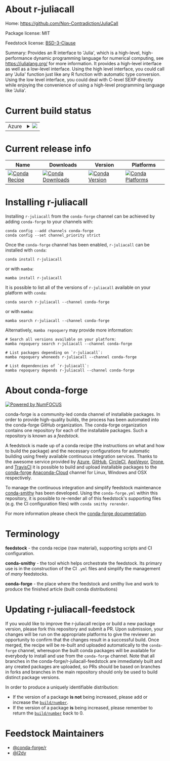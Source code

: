 About r-juliacall
=================

Home: https://github.com/Non-Contradiction/JuliaCall

Package license: MIT

Feedstock license: [BSD-3-Clause](https://github.com/conda-forge/r-juliacall-feedstock/blob/main/LICENSE.txt)

Summary: Provides an R interface to 'Julia', which is a high-level, high-performance dynamic programming language for numerical computing, see <https://julialang.org/> for more information. It provides a high-level interface as well as a low-level interface. Using the high level interface, you could call any 'Julia' function just like any R function with automatic type conversion. Using the low level interface, you could deal with C-level SEXP directly while enjoying the convenience of using a high-level programming language like 'Julia'.

Current build status
====================


<table>
    
  <tr>
    <td>Azure</td>
    <td>
      <details>
        <summary>
          <a href="https://dev.azure.com/conda-forge/feedstock-builds/_build/latest?definitionId=15997&branchName=main">
            <img src="https://dev.azure.com/conda-forge/feedstock-builds/_apis/build/status/r-juliacall-feedstock?branchName=main">
          </a>
        </summary>
        <table>
          <thead><tr><th>Variant</th><th>Status</th></tr></thead>
          <tbody><tr>
              <td>linux_64_r_base4.0</td>
              <td>
                <a href="https://dev.azure.com/conda-forge/feedstock-builds/_build/latest?definitionId=15997&branchName=main">
                  <img src="https://dev.azure.com/conda-forge/feedstock-builds/_apis/build/status/r-juliacall-feedstock?branchName=main&jobName=linux&configuration=linux_64_r_base4.0" alt="variant">
                </a>
              </td>
            </tr><tr>
              <td>linux_64_r_base4.1</td>
              <td>
                <a href="https://dev.azure.com/conda-forge/feedstock-builds/_build/latest?definitionId=15997&branchName=main">
                  <img src="https://dev.azure.com/conda-forge/feedstock-builds/_apis/build/status/r-juliacall-feedstock?branchName=main&jobName=linux&configuration=linux_64_r_base4.1" alt="variant">
                </a>
              </td>
            </tr><tr>
              <td>osx_64_r_base4.0</td>
              <td>
                <a href="https://dev.azure.com/conda-forge/feedstock-builds/_build/latest?definitionId=15997&branchName=main">
                  <img src="https://dev.azure.com/conda-forge/feedstock-builds/_apis/build/status/r-juliacall-feedstock?branchName=main&jobName=osx&configuration=osx_64_r_base4.0" alt="variant">
                </a>
              </td>
            </tr><tr>
              <td>osx_64_r_base4.1</td>
              <td>
                <a href="https://dev.azure.com/conda-forge/feedstock-builds/_build/latest?definitionId=15997&branchName=main">
                  <img src="https://dev.azure.com/conda-forge/feedstock-builds/_apis/build/status/r-juliacall-feedstock?branchName=main&jobName=osx&configuration=osx_64_r_base4.1" alt="variant">
                </a>
              </td>
            </tr><tr>
              <td>win_64_r_base4.0</td>
              <td>
                <a href="https://dev.azure.com/conda-forge/feedstock-builds/_build/latest?definitionId=15997&branchName=main">
                  <img src="https://dev.azure.com/conda-forge/feedstock-builds/_apis/build/status/r-juliacall-feedstock?branchName=main&jobName=win&configuration=win_64_r_base4.0" alt="variant">
                </a>
              </td>
            </tr><tr>
              <td>win_64_r_base4.1</td>
              <td>
                <a href="https://dev.azure.com/conda-forge/feedstock-builds/_build/latest?definitionId=15997&branchName=main">
                  <img src="https://dev.azure.com/conda-forge/feedstock-builds/_apis/build/status/r-juliacall-feedstock?branchName=main&jobName=win&configuration=win_64_r_base4.1" alt="variant">
                </a>
              </td>
            </tr>
          </tbody>
        </table>
      </details>
    </td>
  </tr>
</table>

Current release info
====================

| Name | Downloads | Version | Platforms |
| --- | --- | --- | --- |
| [![Conda Recipe](https://img.shields.io/badge/recipe-r--juliacall-green.svg)](https://anaconda.org/conda-forge/r-juliacall) | [![Conda Downloads](https://img.shields.io/conda/dn/conda-forge/r-juliacall.svg)](https://anaconda.org/conda-forge/r-juliacall) | [![Conda Version](https://img.shields.io/conda/vn/conda-forge/r-juliacall.svg)](https://anaconda.org/conda-forge/r-juliacall) | [![Conda Platforms](https://img.shields.io/conda/pn/conda-forge/r-juliacall.svg)](https://anaconda.org/conda-forge/r-juliacall) |

Installing r-juliacall
======================

Installing `r-juliacall` from the `conda-forge` channel can be achieved by adding `conda-forge` to your channels with:

```
conda config --add channels conda-forge
conda config --set channel_priority strict
```

Once the `conda-forge` channel has been enabled, `r-juliacall` can be installed with `conda`:

```
conda install r-juliacall
```

or with `mamba`:

```
mamba install r-juliacall
```

It is possible to list all of the versions of `r-juliacall` available on your platform with `conda`:

```
conda search r-juliacall --channel conda-forge
```

or with `mamba`:

```
mamba search r-juliacall --channel conda-forge
```

Alternatively, `mamba repoquery` may provide more information:

```
# Search all versions available on your platform:
mamba repoquery search r-juliacall --channel conda-forge

# List packages depending on `r-juliacall`:
mamba repoquery whoneeds r-juliacall --channel conda-forge

# List dependencies of `r-juliacall`:
mamba repoquery depends r-juliacall --channel conda-forge
```


About conda-forge
=================

[![Powered by
NumFOCUS](https://img.shields.io/badge/powered%20by-NumFOCUS-orange.svg?style=flat&colorA=E1523D&colorB=007D8A)](https://numfocus.org)

conda-forge is a community-led conda channel of installable packages.
In order to provide high-quality builds, the process has been automated into the
conda-forge GitHub organization. The conda-forge organization contains one repository
for each of the installable packages. Such a repository is known as a *feedstock*.

A feedstock is made up of a conda recipe (the instructions on what and how to build
the package) and the necessary configurations for automatic building using freely
available continuous integration services. Thanks to the awesome service provided by
[Azure](https://azure.microsoft.com/en-us/services/devops/), [GitHub](https://github.com/),
[CircleCI](https://circleci.com/), [AppVeyor](https://www.appveyor.com/),
[Drone](https://cloud.drone.io/welcome), and [TravisCI](https://travis-ci.com/)
it is possible to build and upload installable packages to the
[conda-forge](https://anaconda.org/conda-forge) [Anaconda-Cloud](https://anaconda.org/)
channel for Linux, Windows and OSX respectively.

To manage the continuous integration and simplify feedstock maintenance
[conda-smithy](https://github.com/conda-forge/conda-smithy) has been developed.
Using the ``conda-forge.yml`` within this repository, it is possible to re-render all of
this feedstock's supporting files (e.g. the CI configuration files) with ``conda smithy rerender``.

For more information please check the [conda-forge documentation](https://conda-forge.org/docs/).

Terminology
===========

**feedstock** - the conda recipe (raw material), supporting scripts and CI configuration.

**conda-smithy** - the tool which helps orchestrate the feedstock.
                   Its primary use is in the construction of the CI ``.yml`` files
                   and simplify the management of *many* feedstocks.

**conda-forge** - the place where the feedstock and smithy live and work to
                  produce the finished article (built conda distributions)


Updating r-juliacall-feedstock
==============================

If you would like to improve the r-juliacall recipe or build a new
package version, please fork this repository and submit a PR. Upon submission,
your changes will be run on the appropriate platforms to give the reviewer an
opportunity to confirm that the changes result in a successful build. Once
merged, the recipe will be re-built and uploaded automatically to the
`conda-forge` channel, whereupon the built conda packages will be available for
everybody to install and use from the `conda-forge` channel.
Note that all branches in the conda-forge/r-juliacall-feedstock are
immediately built and any created packages are uploaded, so PRs should be based
on branches in forks and branches in the main repository should only be used to
build distinct package versions.

In order to produce a uniquely identifiable distribution:
 * If the version of a package **is not** being increased, please add or increase
   the [``build/number``](https://docs.conda.io/projects/conda-build/en/latest/resources/define-metadata.html#build-number-and-string).
 * If the version of a package **is** being increased, please remember to return
   the [``build/number``](https://docs.conda.io/projects/conda-build/en/latest/resources/define-metadata.html#build-number-and-string)
   back to 0.

Feedstock Maintainers
=====================

* [@conda-forge/r](https://github.com/conda-forge/r/)
* [@l2dy](https://github.com/l2dy/)


